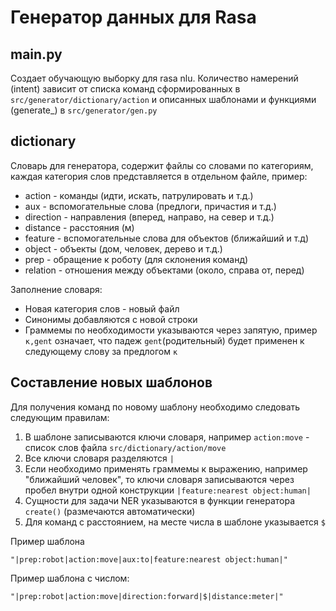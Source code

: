 # Генератор данных для Rasa
## main.py
Создает обучающую выборку для rasa nlu. Количество намерений (intent) зависит от списка команд сформированных в 
`src/generator/dictionary/action` и описанных шаблонами и функциями (generate_) в `src/generator/gen.py`
## dictionary
Словарь для генератора, содержит файлы со словами по категориям, каждая категория слов представляется в отдельном файле, 
пример:
- action - команды (идти, искать, патрулировать и т.д.)
- aux - вспомогательные слова (предлоги, причастия и т.д.)
- direction - направления (вперед, направо, на север и т.д.)
- distance - расстояния (м)
- feature - вспомогательные слова для объектов (ближайший и т.д)
- object - объекты (дом, человек, дерево и т.д.)
- prep - обращение к роботу (для склонения команд)
- relation - отношения между объектами (около, справа от, перед) 

Заполнение словаря:
- Новая категория слов - новый файл
- Синонимы добавляются с новой строки
- Граммемы по необходимости указываются через запятую, пример `к,gent` означает, что падеж `gent`(родительный) будет 
применен к следующему слову за предлогом `к`

## Составление новых шаблонов
Для получения команд по новому шаблону необходимо следовать следующим правилам:
1. В шаблоне записываются ключи словаря, например `action:move` - список слов файла `src/dictionary/action/move`
2. Все ключи словаря разделяются `|`
3. Если необходимо применять граммемы к выражению, например "ближайший человек", то ключи словаря записываются через
пробел внутри одной конструкции `|feature:nearest object:human|`
4. Сущности для задачи NER указываются в функции генератора `create()` (размечаются автоматически)
5. Для команд с расстоянием, на месте числа в шаблоне указывается `$`

Пример шаблона
```shell
"|prep:robot|action:move|aux:to|feature:nearest object:human|"
```

Пример шаблона с числом:
```shell
"|prep:robot|action:move|direction:forward|$|distance:meter|"
```